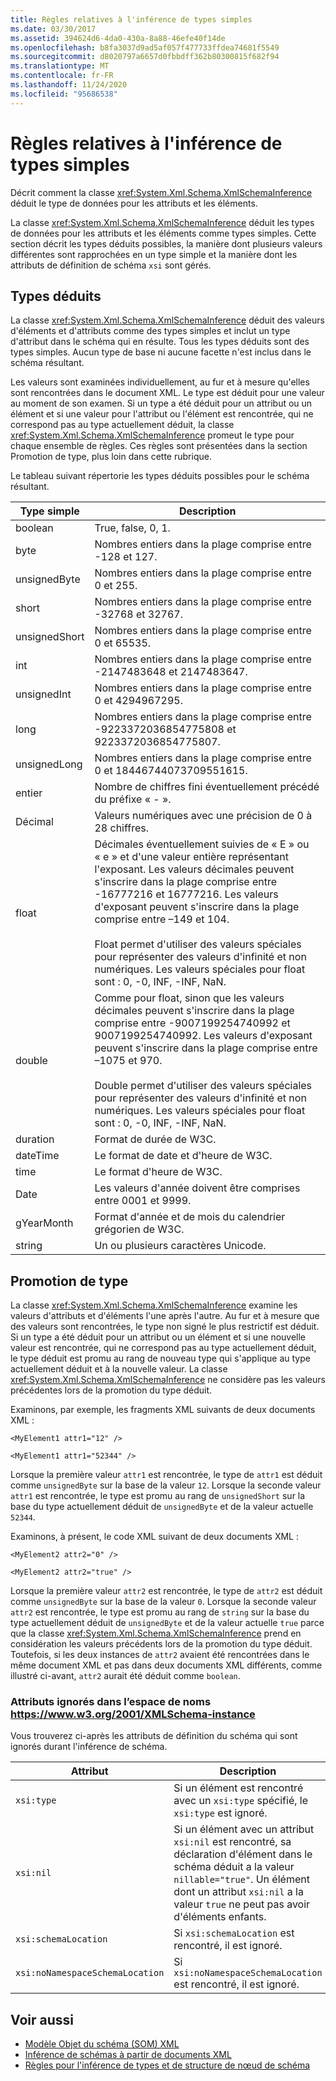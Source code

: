 ```yaml
---
title: Règles relatives à l'inférence de types simples
ms.date: 03/30/2017
ms.assetid: 394624d6-4da0-430a-8a88-46efe40f14de
ms.openlocfilehash: b8fa3037d9ad5af057f477733ffdea74681f5549
ms.sourcegitcommit: d8020797a6657d0fbbdff362b80300815f682f94
ms.translationtype: MT
ms.contentlocale: fr-FR
ms.lasthandoff: 11/24/2020
ms.locfileid: "95686538"
---
```

# <a name="rules-for-inferring-simple-types"></a>Règles relatives à l'inférence de types simples

Décrit comment la classe <xref:System.Xml.Schema.XmlSchemaInference> déduit le type de données pour les attributs et les éléments.  
  
 La classe <xref:System.Xml.Schema.XmlSchemaInference> déduit les types de données pour les attributs et les éléments comme types simples. Cette section décrit les types déduits possibles, la manière dont plusieurs valeurs différentes sont rapprochées en un type simple et la manière dont les attributs de définition de schéma `xsi` sont gérés.  
  
## <a name="inferred-types"></a>Types déduits  

 La classe <xref:System.Xml.Schema.XmlSchemaInference> déduit des valeurs d'éléments et d'attributs comme des types simples et inclut un type d'attribut dans le schéma qui en résulte. Tous les types déduits sont des types simples. Aucun type de base ni aucune facette n'est inclus dans le schéma résultant.  
  
 Les valeurs sont examinées individuellement, au fur et à mesure qu'elles sont rencontrées dans le document XML. Le type est déduit pour une valeur au moment de son examen. Si un type a été déduit pour un attribut ou un élément et si une valeur pour l'attribut ou l'élément est rencontrée, qui ne correspond pas au type actuellement déduit, la classe <xref:System.Xml.Schema.XmlSchemaInference> promeut le type pour chaque ensemble de règles. Ces règles sont présentées dans la section Promotion de type, plus loin dans cette rubrique.  
  
 Le tableau suivant répertorie les types déduits possibles pour le schéma résultant.  
  
|Type simple|Description|  
|-----------------|-----------------|  
|boolean|True, false, 0, 1.|  
|byte|Nombres entiers dans la plage comprise entre -128 et 127.|  
|unsignedByte|Nombres entiers dans la plage comprise entre 0 et 255.|  
|short|Nombres entiers dans la plage comprise entre -32768 et 32767.|  
|unsignedShort|Nombres entiers dans la plage comprise entre 0 et 65535.|  
|int|Nombres entiers dans la plage comprise entre -2147483648 et 2147483647.|  
|unsignedInt|Nombres entiers dans la plage comprise entre 0 et 4294967295.|  
|long|Nombres entiers dans la plage comprise entre -9223372036854775808 et 9223372036854775807.|  
|unsignedLong|Nombres entiers dans la plage comprise entre 0 et 18446744073709551615.|  
|entier|Nombre de chiffres fini éventuellement précédé du préfixe « - ».|  
|Décimal|Valeurs numériques avec une précision de 0 à 28 chiffres.|  
|float|Décimales éventuellement suivies de « E » ou « e » et d'une valeur entière représentant l'exposant. Les valeurs décimales peuvent s'inscrire dans la plage comprise entre -16777216 et 16777216. Les valeurs d'exposant peuvent s'inscrire dans la plage comprise entre –149 et 104.<br /><br /> Float permet d'utiliser des valeurs spéciales pour représenter des valeurs d'infinité et non numériques. Les valeurs spéciales pour float sont : 0, -0, INF, -INF, NaN.|  
|double|Comme pour float, sinon que les valeurs décimales peuvent s'inscrire dans la plage comprise entre -9007199254740992 et 9007199254740992. Les valeurs d'exposant peuvent s'inscrire dans la plage comprise entre –1075 et 970.<br /><br /> Double permet d'utiliser des valeurs spéciales pour représenter des valeurs d'infinité et non numériques. Les valeurs spéciales pour float sont : 0, -0, INF, -INF, NaN.|  
|duration|Format de durée de W3C.|  
|dateTime|Le format de date et d'heure de W3C.|  
|time|Le format d'heure de W3C.|  
|Date|Les valeurs d'année doivent être comprises entre 0001 et 9999.|  
|gYearMonth|Format d'année et de mois du calendrier grégorien de W3C.|  
|string|Un ou plusieurs caractères Unicode.|  
  
## <a name="type-promotion"></a>Promotion de type  

 La classe <xref:System.Xml.Schema.XmlSchemaInference> examine les valeurs d'attributs et d'éléments l'une après l'autre. Au fur et à mesure que des valeurs sont rencontrées, le type non signé le plus restrictif est déduit. Si un type a été déduit pour un attribut ou un élément et si une nouvelle valeur est rencontrée, qui ne correspond pas au type actuellement déduit, le type déduit est promu au rang de nouveau type qui s'applique au type actuellement déduit et à la nouvelle valeur. La classe <xref:System.Xml.Schema.XmlSchemaInference> ne considère pas les valeurs précédentes lors de la promotion du type déduit.  
  
 Examinons, par exemple, les fragments XML suivants de deux documents XML :  
  
 `<MyElement1 attr1="12" />`  
  
 `<MyElement1 attr1="52344" />`  
  
 Lorsque la première valeur `attr1` est rencontrée, le type de `attr1` est déduit comme `unsignedByte` sur la base de la valeur `12`. Lorsque la seconde valeur `attr1` est rencontrée, le type est promu au rang de `unsignedShort` sur la base du type actuellement déduit de `unsignedByte` et de la valeur actuelle `52344`.  
  
 Examinons, à présent, le code XML suivant de deux documents XML :  
  
 `<MyElement2 attr2="0" />`  
  
 `<MyElement2 attr2="true" />`  
  
 Lorsque la première valeur `attr2` est rencontrée, le type de `attr2` est déduit comme `unsignedByte` sur la base de la valeur `0`. Lorsque la seconde valeur `attr2` est rencontrée, le type est promu au rang de `string` sur la base du type actuellement déduit de `unsignedByte` et de la valeur actuelle `true` parce que la classe <xref:System.Xml.Schema.XmlSchemaInference> prend en considération les valeurs précédents lors de la promotion du type déduit. Toutefois, si les deux instances de `attr2` avaient été rencontrées dans le même document XML et pas dans deux documents XML différents, comme illustré ci-avant, `attr2` aurait été déduit comme `boolean`.  
  
### <a name="ignored-attributes-from-the-httpswwww3org2001xmlschema-instance-namespace"></a>Attributs ignorés dans l’espace de noms <https://www.w3.org/2001/XMLSchema-instance>

Vous trouverez ci-après les attributs de définition du schéma qui sont ignorés durant l'inférence de schéma.  
  
|Attribut|Description|  
|---------------|-----------------|  
|`xsi:type`|Si un élément est rencontré avec un `xsi:type` spécifié, le `xsi:type` est ignoré.|  
|`xsi:nil`|Si un élément avec un attribut `xsi:nil` est rencontré, sa déclaration d'élément dans le schéma déduit a la valeur `nillable="true"`. Un élément dont un attribut `xsi:nil` a la valeur `true` ne peut pas avoir d'éléments enfants.|  
|`xsi:schemaLocation`|Si `xsi:schemaLocation` est rencontré, il est ignoré.|  
|`xsi:noNamespaceSchemaLocation`|Si `xsi:noNamespaceSchemaLocation` est rencontré, il est ignoré.|  
  
## <a name="see-also"></a>Voir aussi

- [Modèle Objet du schéma (SOM) XML](xml-schema-object-model-som.md)
- [Inférence de schémas à partir de documents XML](inferring-schemas-from-xml-documents.md)
- [Règles pour l'inférence de types et de structure de nœud de schéma](rules-for-inferring-schema-node-types-and-structure.md)
